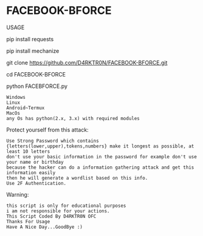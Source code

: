 # FACEBOOK-BFORCE

USAGE



pip install requests




pip install mechanize



git clone https://github.com/D4RKTR0N/FACEBOOK-BFORCE.git





cd FACEBOOK-BFORCE





python FACEBFORCE.py 




    Windows
    Linux
    Android~Termux
    MacOs
    any Os has python(2.x, 3.x) with required modules



Protect yourself from this attack:

    Use Strong Password which contains {letters(lower,upper),tokens,numbers} make it longest as possible, at least 10 letters
    don't use your basic information in the password for example don't use your name or birthday
    because the hacker can do a information gathering attack and get this information easily
    then he will generate a wordlist based on this info.
    Use 2F Authentication.



Warning:

    this script is only for educational purposes
    i am not responsible for your actions.
    This Script Coded By D4RKTR0N OFC
    Thanks For Usage
    Have A Nice Day...GoodBye :)








